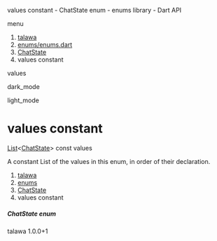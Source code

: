 




values constant - ChatState enum - enums library - Dart API







menu

1. [talawa](../../index.html)
2. [enums/enums.dart](../../file-___home_harshil_Desktop_open-source_palisadoes_talawa_lib_enums_enums/)
3. [ChatState](../../file-___home_harshil_Desktop_open-source_palisadoes_talawa_lib_enums_enums/ChatState.html)
4. values constant

values


dark\_mode

light\_mode




# values constant


[List](https://api.flutter.dev/flutter/dart-core/List-class.html)<[ChatState](../../file-___home_harshil_Desktop_open-source_palisadoes_talawa_lib_enums_enums/ChatState.html)>
const values

A constant List of the values in this enum, in order of their declaration.


 


1. [talawa](../../index.html)
2. [enums](../../file-___home_harshil_Desktop_open-source_palisadoes_talawa_lib_enums_enums/)
3. [ChatState](../../file-___home_harshil_Desktop_open-source_palisadoes_talawa_lib_enums_enums/ChatState.html)
4. values constant

##### ChatState enum





talawa
1.0.0+1






